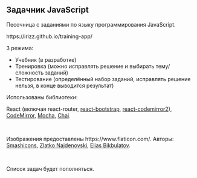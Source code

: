 <h2>Задачник JavaScript</h2>
<p>Песочница с заданиями по языку программирования JavaScript.</p>
<p>https://irizz.github.io/training-app/</p>

3 режима:
- Учебник (в разработке)
- Тренировка (можно исправлять решение и выбирать тему/сложность заданий)
- Тестирование (определённый набор заданий, исправлять решение нельзя, в конце выводится результат)

Использованы библиотеки:
<p>React (включая react-router, <a href="https://react-bootstrap.github.io/">react-bootstrap</a>, 
<a href="https://github.com/scniro/react-codemirror2">react-codemirror2</a>), 
<a href="https://codemirror.net/">CodeMirror</a>, 
<a href="https://mochajs.org/">Mocha</a>,
<a href="https://www.chaijs.com/">Chai</a>.</p>
<br />
<p>
Изображения предоставлены https://www.flaticon.com/. Авторы: <a href="https://www.flaticon.com/authors/smashicons">Smashicons</a>, <a href="https://www.flaticon.com/authors/zlatko-najdenovski">Zlatko Najdenovski</a>, <a href="https://www.flaticon.com/authors/elias-bikbulatov">Elias Bikbulatov</a>. </p>
<br/>
<p>Список задач будет пополняться.</p>
